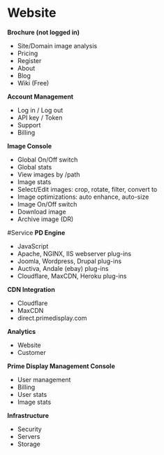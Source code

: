 # Website
**Brochure (not logged in)**
* Site/Domain image analysis
* Pricing
* Register
* About
* Blog
* Wiki (Free)

**Account Management**
* Log in / Log out
* API key / Token
* Support
* Billing

**Image Console**
* Global On/Off switch
* Global stats
* View images by /path
* Image stats
* Select/Edit images: crop, rotate, filter, convert to
* Image optimizations: auto enhance, auto-size
* Image On/Off switch
* Download image
* Archive image (DR)

#Service
**PD Engine**
* JavaScript
* Apache, NGINX, IIS webserver plug-ins
* Joomla, Wordpress, Drupal plug-ins
* Auctiva, Andale (ebay) plug-ins
* Cloudflare, MaxCDN, Heroku plug-ins

**CDN Integration**
* Cloudflare
* MaxCDN
* direct.primedisplay.com

**Analytics**
* Website
* Customer

**Prime Display Management Console**
* User management
* Billing
* User stats
* Image stats

**Infrastructure**
* Security
* Servers
* Storage




